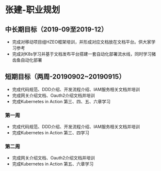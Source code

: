 # 张建-职业规划

## 中长期目标（2019-09至2019-12）

- 完成对移动项目组HZEO框架培训，并形成对应文档放在文档平台。供大家学习参考
- 完成对K8s学习并基于文档发布平台搭建一套自动化部署流水线，同时学习猪齿鱼自动化部署

## 短期目标（两周-20190902~20190915）

- 完成代码规范、DDD介绍、开发流程介绍、IAM服务相关文档并培训
- 完成网关介绍文档、Oauth2介绍文档并培训
- 完成Kubernetes in Action 第三、四、五、六章学习

### 第一周

-   完成代码规范、DDD介绍、开发流程介绍、IAM服务相关文档并培训
-   完成Kubernetes in Action 第三、四学习

### 第二周

-   完成网关介绍文档、Oauth2介绍文档并培训
-   完成Kubernetes in Action 第五、六章学习
